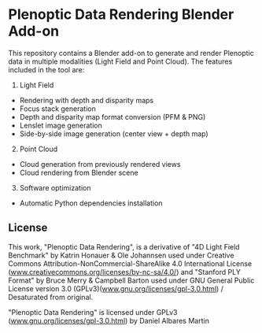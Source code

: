 # Plenoptic Data Rendering Blender Add-on
This repository contains a Blender add-on to generate and render Plenoptic data in multiple modalities (Light Field and Point Cloud). The features included in the tool are:

1. Light Field

- Rendering with depth and disparity maps
- Focus stack generation
- Depth and disparity map format conversion (PFM & PNG)
- Lenslet image generation
- Side-by-side image generation (center view + depth map)

2. Point Cloud

- Cloud generation from previously rendered views
- Cloud rendering from Blender scene

3. Software optimization

- Automatic Python dependencies installation



## License
This work, "Plenoptic Data Rendering", is a derivative of "4D Light Field Benchmark" by Katrin Honauer & Ole Johannsen used under Creative Commons Attribution-NonCommercial-ShareAlike 4.0 International License (www.creativecommons.org/licenses/by-nc-sa/4.0/) and "Stanford PLY Format" by Bruce Merry & Campbell Barton used under GNU General Public License version 3.0 (GPLv3)(www.gnu.org/licenses/gpl-3.0.html) / Desaturated from original.

"Plenoptic Data Rendering" is licensed under GPLv3 (www.gnu.org/licenses/gpl-3.0.html) by Daniel Albares Martin



